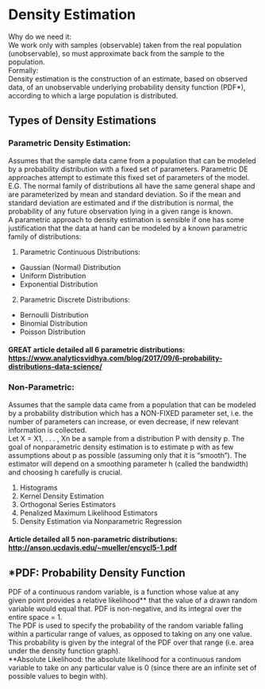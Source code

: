 # Density Estimation
Why do we need it:\
We work only with samples (observable) taken from the real population (unobservable), so must approximate back from the sample to the population.\
Formally:\
Density estimation is the construction of an estimate, based on observed data, of an unobservable underlying probability density function (PDF*), according to which a large population is distributed.

## Types of Density Estimations
### Parametric Density Estimation:
Assumes that the sample data came from a population that can be modeled by a probability distribution with a fixed set of parameters. Parametric DE approaches attempt to estimate this fixed set of parameters of the model. E.G.  The normal family of distributions all have the same general shape and are parameterized by mean and standard deviation. So if the mean and standard deviation are estimated and if the distribution is normal, the probability of any future observation lying in a given range is known.\
A parametric approach to density estimation is sensible if one has some justification that the data at hand can be modeled by a known parametric family of distributions:
1. Parametric Continuous Distributions:
  * Gaussian (Normal) Distribution
  * Uniform Distribution
  * Exponential Distribution
2. Parametric Discrete Distributions:
  * Bernoulli Distribution
  * Binomial Distribution
  * Poisson Distribution
#### GREAT article detailed all 6 parametric distributions: https://www.analyticsvidhya.com/blog/2017/09/6-probability-distributions-data-science/


### Non-Parametric:
Assumes that the sample data came from a population that can be modeled by a probability distribution which has a NON-FIXED parameter set, i.e. the number of parameters can increase, or even decrease, if new relevant information is collected.\
Let X = X1, . . . , Xn be a sample from a distribution P with density p. The goal of nonparametric density estimation is to estimate p with as few assumptions about p as possible (assuming only that it is “smooth”). The estimator will depend on a smoothing parameter h  (called the bandwidth) and choosing h carefully is crucial.
1. Histograms
2. Kernel Density Estimation
3. Orthogonal Series Estimators
4. Penalized Maximum Likelihood Estimators
5. Density Estimation via Nonparametric Regression
#### Article detailed all 5 non-parametric distributions: http://anson.ucdavis.edu/~mueller/encycl5-1.pdf


## *PDF: Probability Density Function
PDF of a continuous random variable, is a function whose value at any given point provides a relative likelihood** that the value of a drawn random variable would equal that. PDF is non-negative, and its integral over the entire space = 1.\
The PDF is used to specify the probability of the random variable falling within a particular range of values, as opposed to taking on any one value. This probability is given by the integral of the PDF over that range (i.e. area under the density function graph).\
**Absolute Likelihood: the absolute likelihood for a continuous random variable to take on any particular value is 0 (since there are an infinite set of possible values to begin with).
